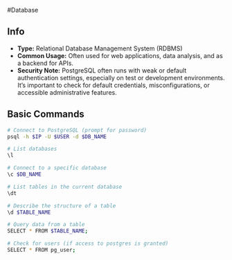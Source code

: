 #Database 
## Info
- **Type:** Relational Database Management System (RDBMS)
- **Common Usage:** Often used for web applications, data analysis, and as a backend for APIs.
- **Security Note:** PostgreSQL often runs with weak or default authentication settings, especially on test or development environments. It’s important to check for default credentials, misconfigurations, or accessible administrative features.
## Basic Commands

```bash
# Connect to PostgreSQL (prompt for password)
psql -h $IP -U $USER -d $DB_NAME

# List databases
\l

# Connect to a specific database
\c $DB_NAME

# List tables in the current database
\dt

# Describe the structure of a table
\d $TABLE_NAME

# Query data from a table
SELECT * FROM $TABLE_NAME;

# Check for users (if access to postgres is granted)
SELECT * FROM pg_user;
```